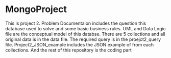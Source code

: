# MongoProject

This is project 2. Problem Documentaion includes the question this database used to solve and some basic business rules. UML and Data Logic file are the conceptual model of this databse. There are 5 collections and all original data is in the data file. The required query is in the proejct2_query file. Project2_JSON_example includes the JSON example of from each collections. And the rest of this repository is the coding part 
